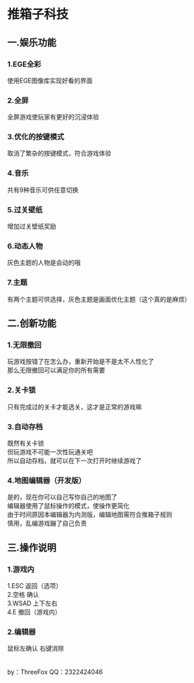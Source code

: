 推箱子科技
====
一.娱乐功能
-------
### 1.EGE全彩
使用EGE图像库实现好看的界面<br>
### 2.全屏
全屏游戏使玩家有更好的沉浸体验<br>
### 3.优化的按键模式
取消了繁杂的按键模式，符合游戏体验<br>
### 4.音乐
共有9种音乐可供任意切换<br>
### 5.过关壁纸
增加过关壁纸奖励<br>
### 6.动态人物
灰色主题的人物是会动的哦<br>
### 7.主题
有两个主题可供选择，灰色主题是画面优化主题（这个真的是麻烦）<br>

二.创新功能
-------
### 1.无限撤回
玩游戏按错了在怎么办，重新开始是不是太不人性化了<br>
那么无限撤回可以满足你的所有需要<br>
### 2.关卡锁
只有完成过的关卡才能选关，这才是正常的游戏嘛<br>
### 3.自动存档
既然有关卡锁<br>
但玩游戏不可能一次性玩通关吧<br>
所以自动存档，就可以在下一次打开时继续游戏了<br>
### 4.地图编辑器（开发版）
是的，现在你可以自己写你自己的地图了<br>
编辑器使用了鼠标操作的模式，使操作更简化<br>
由于时间原因本编辑器为内测版，编辑地图需符合推箱子规则<br>
慎用，乱编游戏蹦了自己负责<br>

三.操作说明
-------
### 1.游戏内
1.ESC    返回（选项）<br>
2.空格   确认<br>
3.WSAD   上下左右<br>
4.E      撤回（游戏内）
### 2.编辑器
鼠标左确认   右键消除<br>
<br>
<br>
                                                                   by：ThreeFox
																     QQ：2322424046
